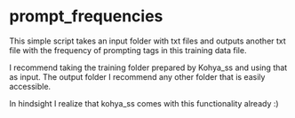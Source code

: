 # prompt_frequencies
This simple script takes an input folder with txt files and outputs another txt file with the frequency of prompting tags in this training data file.

I recommend taking the training folder prepared by Kohya_ss and using that as input. The output folder I recommend any other folder that is easily accessible. 

In hindsight I realize that kohya_ss comes with this functionality already :)
